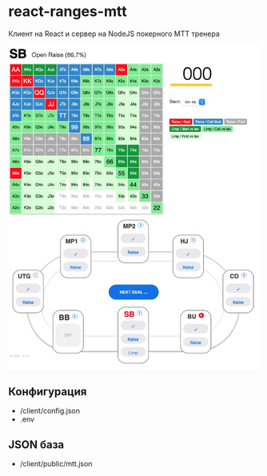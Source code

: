# react-ranges-mtt

Клиент на React и сервер на NodeJS покерного МТТ тренера

![php-api-openai](./screen.jpg)

## Конфигурация
- /client/config.json
- .env

## JSON база
- /client/public/mtt.json